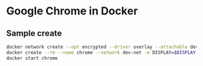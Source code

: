 # Google Chrome in Docker

## Sample create
```sh
docker network create --opt encrypted --driver overlay --attachable dev-net
docker create --rm --name chrome --network dev-net -e DISPLAY=$DISPLAY --shm-size 2g -v /tmp/.X11-unix:/tmp/.X11-unix loxon/meetup-gui-chrome:latest
docker start chrome
```
